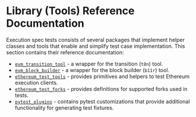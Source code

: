# Library (Tools) Reference Documentation

Execution spec tests consists of several packages that implement helper classes and tools that enable and simplify test case implementation. This section contains their reference documentation:

- [`evm_transition_tool`](./evm_transition_tool.md) - a wrapper for the transition (`t8n`) tool.
- [`evm_block_builder`](./evm_block_builder.md) - a wrapper for the block builder (`b11r`) tool.
- [`ethereum_test_tools`](./ethereum_test_tools.md) - provides primitives and helpers to test Ethereum execution clients.
- [`ethereum_test_forks`](./ethereum_test_forks.md) - provides definitions for supported forks used in tests.
- [`pytest_plugins`](./pytest_plugins/index.md) - contains pytest customizations that provide additional functionality for generating test fixtures.
